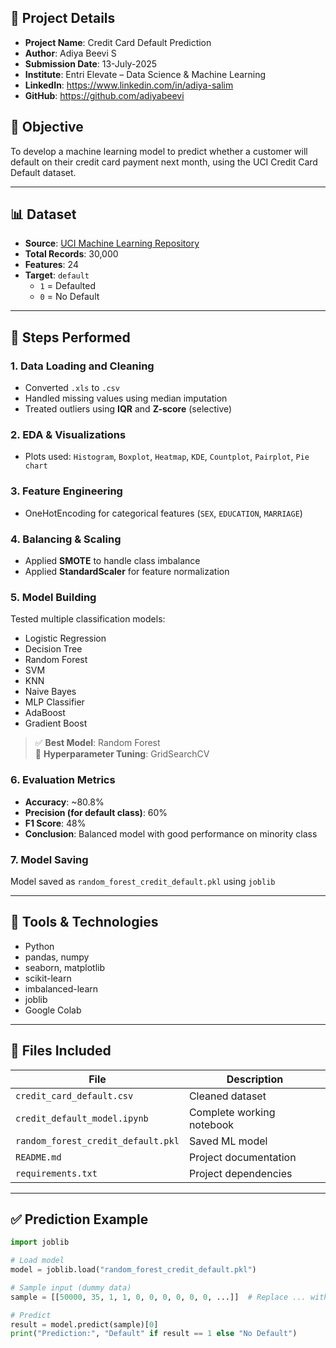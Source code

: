 ## 🧾 Project Details

- **Project Name**: Credit Card Default Prediction  
- **Author**: Adiya Beevi S  
- **Submission Date**: 13-July-2025  
- **Institute**: Entri Elevate – Data Science & Machine Learning  
- **LinkedIn**: https://www.linkedin.com/in/adiya-salim 
- **GitHub**: https://github.com/adiyabeevi



## 📌 Objective
To develop a machine learning model to predict whether a customer will default on their credit card payment next month, using the UCI Credit Card Default dataset.

---

## 📊 Dataset
- **Source**: [UCI Machine Learning Repository](https://archive.ics.uci.edu/dataset/350/default+of+credit+card+clients)
- **Total Records**: 30,000  
- **Features**: 24  
- **Target**: `default`  
   - `1` = Defaulted  
   - `0` = No Default

---

## 🧪 Steps Performed

### 1. Data Loading and Cleaning
- Converted `.xls` to `.csv`
- Handled missing values using median imputation
- Treated outliers using **IQR** and **Z-score** (selective)

### 2. EDA & Visualizations
- Plots used: `Histogram`, `Boxplot`, `Heatmap`, `KDE`, `Countplot`, `Pairplot`, `Pie chart`

### 3. Feature Engineering
- OneHotEncoding for categorical features (`SEX`, `EDUCATION`, `MARRIAGE`)

### 4. Balancing & Scaling
- Applied **SMOTE** to handle class imbalance
- Applied **StandardScaler** for feature normalization

### 5. Model Building
Tested multiple classification models:
- Logistic Regression  
- Decision Tree  
- Random Forest  
- SVM  
- KNN  
- Naive Bayes  
- MLP Classifier  
- AdaBoost  
- Gradient Boost

> ✅ **Best Model**: Random Forest  
> 🎯 **Hyperparameter Tuning**: GridSearchCV  

### 6. Evaluation Metrics
- **Accuracy**: ~80.8%  
- **Precision (for default class)**: 60%  
- **F1 Score**: 48%  
- **Conclusion**: Balanced model with good performance on minority class

### 7. Model Saving
Model saved as `random_forest_credit_default.pkl` using `joblib`

---

## 🧰 Tools & Technologies
- Python
- pandas, numpy
- seaborn, matplotlib
- scikit-learn
- imbalanced-learn
- joblib
- Google Colab

---

## 📁 Files Included

| File                          | Description                            |
|------------------------------|----------------------------------------|
| `credit_card_default.csv`    | Cleaned dataset                        |
| `credit_default_model.ipynb` | Complete working notebook              |
| `random_forest_credit_default.pkl` | Saved ML model                  |
| `README.md`                  | Project documentation                  |
| `requirements.txt`           | Project dependencies                   |

---

## ✅ Prediction Example

```python
import joblib

# Load model
model = joblib.load("random_forest_credit_default.pkl")

# Sample input (dummy data)
sample = [[50000, 35, 1, 1, 0, 0, 0, 0, 0, 0, ...]]  # Replace ... with all features

# Predict
result = model.predict(sample)[0]
print("Prediction:", "Default" if result == 1 else "No Default")


